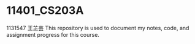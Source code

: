 # 11401_CS203A
1131547 王芷芸
This repository is used to document my notes, code, and assignment progress for this course.
